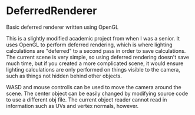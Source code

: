 # DeferredRenderer
Basic deferred renderer written using OpenGL

This is a slightly modified academic project from when I was a senior. It uses OpenGL to perform deferred rendering, which is where lighting calculations are "deferred" to a second pass in order to save calculations. 
The current scene is very simple, so using deferred rendering doesn't save much time, but if you created a more complicated scene, it would ensure lighting calculations are only performed on things visible to the camera, such as things not hidden behind other objects.

WASD and mouse controlls can be used to move the camera around the scene. The center object can be easily changed by modifying source code to use a different obj file. The current object reader cannot read in information such as UVs and vertex normals, however.
